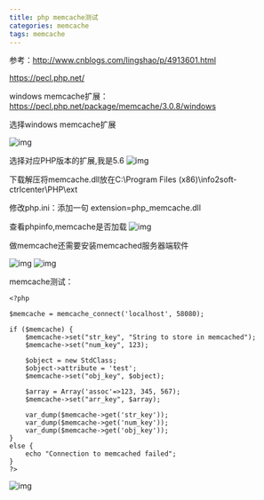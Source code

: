 ```yaml
---
title: php memcache测试
categories: memcache
tags: memcache
---
```


参考：http://www.cnblogs.com/lingshao/p/4913601.html

https://pecl.php.net/

windows memcache扩展：https://pecl.php.net/package/memcache/3.0.8/windows


选择windows memcache扩展

![img](/img/php/memcache-demo-1.png)

选择对应PHP版本的扩展,我是5.6
![img](img/php/memcache-demo-2.png)

下载解压将memcache.dll放在C:\Program Files (x86)\info2soft-ctrlcenter\PHP\ext

修改php.ini：添加一句 extension=php_memcache.dll

查看phpinfo,memcache是否加载
![img](/img/php/memcache-demo-3.png)


做memcache还需要安装memcached服务器端软件

![img](/img/php/memcache-server-1.png)
![img](/img/php/memcache-server-2.png)

memcache测试：
```
<?php

$memcache = memcache_connect('localhost', 58080);

if ($memcache) {
	$memcache->set("str_key", "String to store in memcached");
	$memcache->set("num_key", 123);

	$object = new StdClass;
	$object->attribute = 'test';
	$memcache->set("obj_key", $object);

	$array = Array('assoc'=>123, 345, 567);
	$memcache->set("arr_key", $array);

	var_dump($memcache->get('str_key'));
	var_dump($memcache->get('num_key'));
	var_dump($memcache->get('obj_key'));
}
else {
	echo "Connection to memcached failed";
}
?>
```

![img](/img/php/memcache-demo-4.png)
